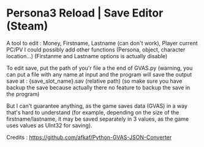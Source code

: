 # Persona3 Reload | Save Editor (Steam)
A tool to edit : Money, Firstname, Lastname (can don't work), Player current PC/PV
I could possibly add other functions (Persona, object, character location...)
(Firstanme and Lastname options is actually disable)

To edit save, put the path of you'r file a the end of GVAS.py (warning, you can put a file with any
name at input and the program will save the output save at : {save_slot_name}.sav (relative path)
(so make sure you have backup the save because actually there no feature to backup the save in the program)

But I can't guarantee anything, as the game saves data (GVAS) in a way that's hard to understand
(for example, depending on the size of the firstname/lastname, it may be saved separately in 3 values,
as the game uses values as UInt32 for saving).



Credits :
https://github.com/afkaf/Python-GVAS-JSON-Converter

